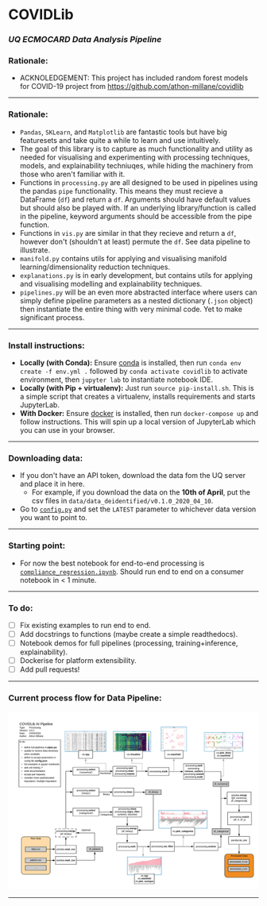 # COVIDLib
### *UQ ECMOCARD Data Analysis Pipeline*

### Rationale:
- ACKNOLEDGEMENT: This project has included random forest models for COVID-19 project from https://github.com/athon-millane/covidlib
---
### Rationale:
- `Pandas`, `SKLearn`, and `Matplotlib` are fantastic tools but have big featuresets and take quite a while to learn and use intuitively.
- The goal of this library is to capture as much functionality and utility as needed for visualising and experimenting with processing techniques, models, and explainability techniuqes, while hiding the machinery from those who aren't familiar with it.
- Functions in `processing.py` are all designed to be used in pipelines using the pandas `pipe` functionality. This means they must recieve a DataFrame (`df`) and return a `df`. Arguments should have default values but should also be played with. If an underlying library/function is called in the pipeline, keyword arguments should be accessible from the pipe function.
- Functions in `vis.py` are similar in that they recieve and return a `df`, however don't (shouldn't at least) permute the `df`. See data pipeline to illustrate.
- `manifold.py` contains utils for applying and visualising manifold learning/dimensionality reduction techniques.
- `explanations.py` is in early development, but contains utils for applying and visualising modelling and explainability techniques.
- `pipelines.py` will be an even more abstracted interface where users can simply define pipeline parameters as a nested dictionary (`.json` object) then instantiate the entire thing with very minimal code. Yet to make significant process.
---
### Install instructions:
- **Locally (with Conda):** Ensure [conda](https://docs.conda.io/en/latest/miniconda.html) is installed, then run `conda env create -f env.yml .` followed by `conda activate covidlib` to activate environment, then `jupyter lab` to instantiate notebook IDE.
- **Locally (with Pip + virtualenv):** Just run `source pip-install.sh`. This is a simple script that creates a virtualenv, installs requirements and starts JupyterLab.
- **With Docker:** Ensure [docker](https://docs.docker.com/get-docker/) is installed, then run `docker-compose up` and follow instructions. This will spin up a local version of JupyterLab which you can use in your browser.

---
### Downloading data:
- If you don't have an API token, download the data fom the UQ server and place it in here. 
  - For example, if you download the data on the **10th of April**, put the csv files in `data/data_deidentified/v0.1.0_2020_04_10`.
- Go to [`config.py`](../src/config.py) and set the `LATEST` parameter to whichever data version you want to point to.

---
### Starting point:
- For now the best notebook for end-to-end processing is [`compliance_regression.ipynb`](notebooks/experiments/compliance_regression.ipynb). Should run end to end on a consumer notebook in < 1 minute.

---
### To do:
- [ ] Fix existing examples to run end to end.
- [ ] Add docstrings to functions (maybe create a simple readthedocs).
- [ ] Notebook demos for full pipelines (processing, training+inference, explainability).
- [ ] Dockerise for platform extensibility.
- [ ] Add pull requests!
---
### Current process flow for Data Pipeline:
![](figures/COVIDLib-0.0.1.png)

---
